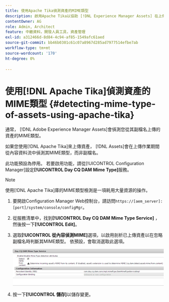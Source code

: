```yaml
---
title: 使用Apache Tika偵測資產的MIME類型
description: 啟用Apache Tika以協助 [!DNL Experience Manager Assets] 在上傳作業期間（而非檔案副檔名）從內容資料流偵測資產的MIME類型。
contentOwner: AG
role: Admin, Architect
feature: 中繼資料，開發人員工具，資產管理
exl-id: a312466d-8d84-4c94-af85-1549afc61aed
source-git-commit: bb46b0301c61c07a8967d285ad7977514efbe7ab
workflow-type: tm+mt
source-wordcount: '170'
ht-degree: 0%

---
```


# 使用[!DNL Apache Tika]偵測資產的MIME類型 {#detecting-mime-type-of-assets-using-apache-tika}

通常， [!DNL Adobe Experience Manager Assets]會偵測您從其副檔名上傳的資產的MIME類型。

如果您使用[!DNL Apache Tika]來上傳資產， [!DNL Assets]會在上傳作業期間從內容資料流中偵測其MIME類型，而非副檔名。

此功能預設為停用。 若要啟用功能，請從[!UICONTROL Configuration Manager]設定&#x200B;**[!UICONTROL Day CQ DAM Mime Type]**&#x200B;服務。

>[!NOTE]
>
>使用[!DNL Apache Tika]庫的MIME類型檢測是一項耗用大量資源的操作。

1. 要開啟Configuration Manager Web控制台，請訪問`https://[aem_server]:[port]/system/console/configMgr`。

1. 從服務清單中，找到&#x200B;**[!UICONTROL Day CQ DAM Mime Type Service]** ，然後按一下&#x200B;**[!UICONTROL Edit]**。

1. 選取&#x200B;**[!UICONTROL 從內容偵測MIME]**&#x200B;選項，以啟用剖析已上傳資產以在忽略副檔名時判斷其MIME類型。 依預設，會取消選取此選項。

   ![chlimage_1-333](assets/chlimage_1-333.png)

1. 按一下&#x200B;**[!UICONTROL 儲存]**&#x200B;以儲存變更。
